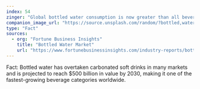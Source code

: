 ```yaml
---
index: 54
zinger: "Global bottled water consumption is now greater than all beverages except tea."
companion_image_url: "https://source.unsplash.com/random/?bottled,water,consumption"
type: "Fact"
sources:
  - org: "Fortune Business Insights"
    title: "Bottled Water Market"
    url: "https://www.fortunebusinessinsights.com/industry-reports/bottled-water-market-101598"
---
```

Fact: Bottled water has overtaken carbonated soft drinks in many markets and is projected to reach $500 billion in value by 2030, making it one of the fastest-growing beverage categories worldwide.
